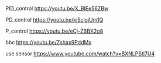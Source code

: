 PID_control 
https://youtu.be/X_BlEe56ZBw

PD_control
https://youtu.be/ki5clgjUm1Q

P_control
https://youtu.be/eCj-ZBBX2o8

bbc
https://youtu.be/Zshax9PddMs

use sensor
https://www.youtube.com/watch?v=BXNLPStl7U4
